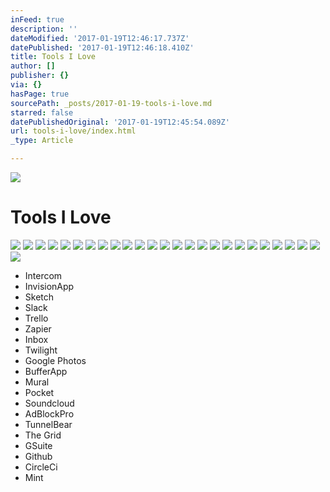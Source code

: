 ```yaml
---
inFeed: true
description: ''
dateModified: '2017-01-19T12:46:17.737Z'
datePublished: '2017-01-19T12:46:18.410Z'
title: Tools I Love
author: []
publisher: {}
via: {}
hasPage: true
sourcePath: _posts/2017-01-19-tools-i-love.md
starred: false
datePublishedOriginal: '2017-01-19T12:45:54.089Z'
url: tools-i-love/index.html
_type: Article

---
```

![](https://the-grid-user-content.s3-us-west-2.amazonaws.com/46e7a2c3-03bd-4bb1-b80b-63dbe48bfa23.jpg)

# Tools I Love
![](https://the-grid-user-content.s3-us-west-2.amazonaws.com/09d1b829-e5a5-4187-9bb9-528981454ff9.png)
![](https://imgflo.herokuapp.com/graph/2b2431f8e7ba7b0/dd79b2bc96cdcf98c7fc5c70d8bcf185/croprotate.png?cropheight=221&cropwidth=221&degrees=0&input=https%3A%2F%2Fthe-grid-user-content.s3-us-west-2.amazonaws.com%2F64eddc6f-5a73-43d6-8d81-ff41c118d2da.png&x=2&y=2)
![](https://imgflo.herokuapp.com/graph/2b2431f8e7ba7b0/c8cb34c4e7de61693f6ce3668aeed226/croprotate.png?cropheight=72&cropwidth=360&degrees=0&input=https%3A%2F%2Fthe-grid-user-content.s3-us-west-2.amazonaws.com%2F07e42926-a188-437c-902b-2466be9994c8.png&x=0&y=34)
![](https://the-grid-user-content.s3-us-west-2.amazonaws.com/07fd72d6-18ae-4956-9eea-326b67410cc8.png)
![](https://the-grid-user-content.s3-us-west-2.amazonaws.com/663f5291-dd35-41e9-8543-57be013ed6f7.png)
![](https://the-grid-user-content.s3-us-west-2.amazonaws.com/0a170e6f-a7e8-47a2-8942-6fd5eb8441f6.png)
![](https://the-grid-user-content.s3-us-west-2.amazonaws.com/52dbe559-10f5-44b8-b3b5-7e5a6e87d268.png)
![](https://the-grid-user-content.s3-us-west-2.amazonaws.com/c9a70a6b-46a3-4507-bc71-59611dd2f312.png)
![](https://the-grid-user-content.s3-us-west-2.amazonaws.com/4c7ca934-83aa-4046-afc8-d604c916c176.png)
![](https://the-grid-user-content.s3-us-west-2.amazonaws.com/3bcdeb62-9fe6-4cac-9198-76e097098886.png)
![](https://the-grid-user-content.s3-us-west-2.amazonaws.com/8049b2b5-d45a-40ea-bbaa-42e3a7146012.png)
![](https://the-grid-user-content.s3-us-west-2.amazonaws.com/22afd6ee-8530-4b3b-862e-8587e0b4e7ec.png)
![](https://the-grid-user-content.s3-us-west-2.amazonaws.com/27832914-eeb7-4277-b05a-80160a72cba4.png)
![](https://the-grid-user-content.s3-us-west-2.amazonaws.com/7d3dc481-e225-4469-883b-450b9df350ab.png)
![](https://the-grid-user-content.s3-us-west-2.amazonaws.com/2b66c147-cf83-4139-8698-1af6a7c3314e.png)
![](https://the-grid-user-content.s3-us-west-2.amazonaws.com/e71e2bf0-253b-45e1-b79c-ccd04646d497.png)
![](https://the-grid-user-content.s3-us-west-2.amazonaws.com/f42e8e26-9f19-4f8d-8461-cd3ed167002b.png)
![](https://the-grid-user-content.s3-us-west-2.amazonaws.com/b42bf0ab-f97b-4ee6-a861-bc22ab25910a.png)
![](https://the-grid-user-content.s3-us-west-2.amazonaws.com/923a47d1-a688-49e4-91d2-6a4ca71ef34b.png)
![](https://the-grid-user-content.s3-us-west-2.amazonaws.com/7671c0f5-9c1c-4c1f-8454-044bbce6b518.png)
![](https://the-grid-user-content.s3-us-west-2.amazonaws.com/4f8eefd9-928a-428f-94fd-f4ac1f6e0543.png)
![](https://the-grid-user-content.s3-us-west-2.amazonaws.com/ab117344-8a60-4409-a785-dbda66786ba9.png)
![](https://the-grid-user-content.s3-us-west-2.amazonaws.com/9b1f68d9-11ca-434f-9284-b6897d1e8c6e.png)
![](https://the-grid-user-content.s3-us-west-2.amazonaws.com/8627e5b4-eb08-451d-bacb-bf3205dc6ba5.png)
![](https://the-grid-user-content.s3-us-west-2.amazonaws.com/c0cf3d4c-b912-47b1-b731-decdfab39d1f.png)
![](https://the-grid-user-content.s3-us-west-2.amazonaws.com/a4505fec-42b5-43a4-b2d7-d5e53663a6e8.png)

* Intercom
* InvisionApp
* Sketch
* Slack
* Trello
* Zapier
* Inbox
* Twilight
* Google Photos
* BufferApp
* Mural
* Pocket
* Soundcloud
* AdBlockPro
* TunnelBear
* The Grid
* GSuite
* Github
* CircleCi
* Mint